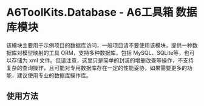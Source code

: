 ﻿# A6ToolKits.Database - A6工具箱 数据库模块

该模块主要用于示例项目的数据库访问，一般项目请不要使用该模块，提供一种数据库对模型映射的工具 ORM，支持多种数据库，包括 MySQL、SQLite等，也可以存储为 xml 文件。但请注意，这里只是简单的封装的增删改查等操作，不支持复杂的查询操作，且可能对专用数据库存在一定的性能妥协，如果需要更多的功能，建议使用专业的数据库操作库。

## 使用方法

